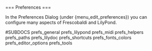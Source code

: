 === Preferences ===

In the Preferences Dialog (under {menu_edit_preferences}) you can configure 
many aspects of Frescobaldi and LilyPond.

#SUBDOCS
prefs_general
prefs_lilypond
prefs_midi
prefs_helpers
prefs_paths
prefs_lilydoc
prefs_shortcuts
prefs_fonts_colors
prefs_editor_options
prefs_tools

